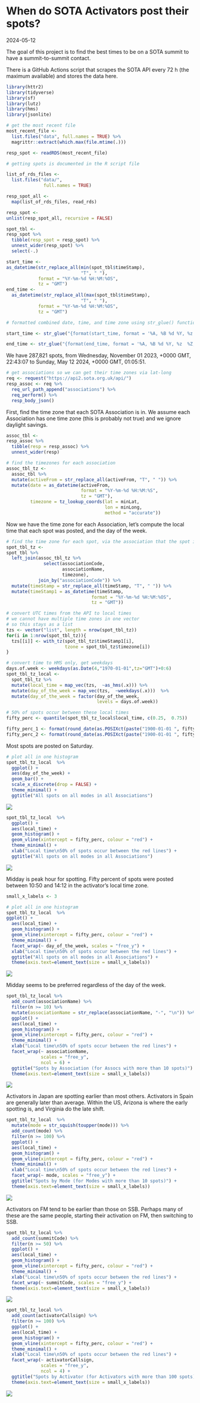 # When do SOTA Activators post their spots?

2024-05-12

The goal of this project is to find the best times to be on a SOTA
summit to have a summit-to-summit contact.

There is a GitHub Actions script that scrapes the SOTA API every 72 h
(the maximum available) and stores the data here.

``` r
library(httr2)
library(tidyverse)
library(sf)
library(lutz)
library(hms)
library(jsonlite)

# get the most recent file
most_recent_file <- 
  list.files("data", full.names = TRUE) %>% 
  magrittr::extract(which.max(file.mtime(.)))

resp_spot <- readRDS(most_recent_file)

# getting spots is documented in the R script file

list_of_rds_files <- 
  list.files("data/", 
              full.names = TRUE)

resp_spot_all <-  
  map(list_of_rds_files, read_rds)

resp_spot <-  
unlist(resp_spot_all, recursive = FALSE)

spot_tbl <- 
resp_spot %>% 
  tibble(resp_spot = resp_spot) %>% 
  unnest_wider(resp_spot) %>% 
  select(-.)

start_time <- 
as_datetime(str_replace_all(min(spot_tbl$timeStamp), 
                            "T", " "),
            format = "%Y-%m-%d %H:%M:%OS", 
            tz = "GMT")
end_time <- 
  as_datetime(str_replace_all(max(spot_tbl$timeStamp), 
                            "T", " "),
            format = "%Y-%m-%d %H:%M:%OS", 
            tz = "GMT")

# formatted combined date, time, and time zone using str_glue() function

start_time <- str_glue("{format(start_time, format = '%A, %B %d %Y, %z  %Z, ')}{format(start_time, format = '%H:%M:%S')}")

end_time <- str_glue("{format(end_time, format = '%A, %B %d %Y, %z  %Z, ')}{format(end_time, format = '%H:%M:%S')}")
```

We have 287,821 spots, from Wednesday, November 01 2023, +0000 GMT,
22:43:07 to Sunday, May 12 2024, +0000 GMT, 01:05:51.

``` r
# get associations so we can get their time zones via lat-long
req <- request("https://api2.sota.org.uk/api/")
resp_assoc <- req %>% 
  req_url_path_append("associations") %>% 
  req_perform() %>% 
  resp_body_json() 
```

First, find the time zone that each SOTA Association is in. We assume
each Association has one time zone (this is probably not true) and we
ignore daylight savings.

``` r
assoc_tbl <- 
resp_assoc %>% 
  tibble(resp = resp_assoc) %>% 
  unnest_wider(resp) 

# find the timezones for each association
assoc_tbl_tz <- 
  assoc_tbl %>% 
  mutate(activeFrom = str_replace_all(activeFrom, "T", " ")) %>% 
  mutate(date = as_datetime(activeFrom, 
                            format = "%Y-%m-%d %H:%M:%S", 
                            tz = "GMT"),
         timezone = tz_lookup_coords(lat = minLat, 
                                     lon = minLong, 
                                     method = "accurate")) 
```

Now we have the time zone for each Association, let’s compute the local
time that each spot was posted, and the day of the week.

``` r
# find the time zone for each spot, via the association that the spot is in
spot_tbl_tz <- 
spot_tbl %>% 
  left_join(assoc_tbl_tz %>% 
              select(associationCode, 
                     associationName,
                     timezone),
            join_by("associationCode")) %>% 
  mutate(timeStamp = str_replace_all(timeStamp, "T", " ")) %>% 
  mutate(timeStamp1 = as_datetime(timeStamp, 
                                format = "%Y-%m-%d %H:%M:%OS", 
                                tz = "GMT")) 

# convert UTC times from the API to local times
# we cannot have multiple time zones in one vector
# so this stays as a list
tzs <- vector("list", length = nrow(spot_tbl_tz))
for(i in 1:nrow(spot_tbl_tz)){
  tzs[[i]] <- with_tz(spot_tbl_tz$timeStamp1[i], 
                      tzone = spot_tbl_tz$timezone[i])
}

# convert time to HMS only, get weekdays
days.of.week <- weekdays(as.Date(4,"1970-01-01",tz="GMT")+0:6)
spot_tbl_tz_local <- 
  spot_tbl_tz %>% 
  mutate(local_time = map_vec(tzs,  ~as_hms(.x))) %>% 
  mutate(day_of_the_week = map_vec(tzs,  ~weekdays(.x)))  %>% 
  mutate(day_of_the_week = factor(day_of_the_week,
                                  levels = days.of.week))

# 50% of spots occur between these local times
fifty_perc <- quantile(spot_tbl_tz_local$local_time, c(0.25,  0.75))

fifty_perc_1 <- format(round_date(as.POSIXct(paste("1900-01-01 ", fifty_perc[1])), unit="1 mins"), "%H:%M")
fifty_perc_2 <- format(round_date(as.POSIXct(paste("1900-01-01 ", fifty_perc[2])), unit="1 mins"), "%H:%M")
```

Most spots are posted on Saturday.

``` r
# plot all in one histogram
spot_tbl_tz_local  %>% 
  ggplot() +
  aes(day_of_the_week) +
  geom_bar() +
  scale_x_discrete(drop = FALSE) +
  theme_minimal() +
  ggtitle("All spots on all modes in all Associations")
```

![](README_files/figure-commonmark/fig-by-day-1.png)

``` r
spot_tbl_tz_local  %>% 
  ggplot() +
  aes(local_time) +
  geom_histogram() +
  geom_vline(xintercept = fifty_perc, colour = "red") +
  theme_minimal() +
  xlab("Local time\n50% of spots occur between the red lines") +
  ggtitle("All spots on all modes in all Associations")
```

![](README_files/figure-commonmark/fig-by-hour-1.png)

Midday is peak hour for spotting. Fifty percent of spots were posted
between 10:50 and 14:12 in the activator’s local time zone.

``` r
small_x_labels <- 3

# plot all in one histogram
spot_tbl_tz_local  %>% 
ggplot() +
  aes(local_time) +
  geom_histogram() +
  geom_vline(xintercept = fifty_perc, colour = "red") +
  theme_minimal() +
  facet_wrap(~ day_of_the_week, scales = "free_y") +
  xlab("Local time\n50% of spots occur between the red lines") +
  ggtitle("All spots on all modes in all Associations") +
  theme(axis.text=element_text(size = small_x_labels))
```

![](README_files/figure-commonmark/fig-by-hour-day-1.png)

Midday seems to be preferred regardless of the day of the week.

``` r
spot_tbl_tz_local %>% 
  add_count(associationName) %>% 
  filter(n >= 10) %>% 
  mutate(associationName = str_replace(associationName, "-", "\n")) %>% 
  ggplot() +
  aes(local_time) +
  geom_histogram() +
  geom_vline(xintercept = fifty_perc, colour = "red") +
  theme_minimal() +
  xlab("Local time\n50% of spots occur between the red lines") +
  facet_wrap(~ associationName, 
             scales = "free_y",
             ncol = 6) +
  ggtitle("Spots by Association (for Assocs with more than 10 spots)") +
  theme(axis.text=element_text(size = small_x_labels))
```

![](README_files/figure-commonmark/fig-by-hour-by-association-1.png)

Activators in Japan are spotting earlier than most others. Activators in
Spain are generally later than average. Within the US, Arizona is where
the early spotting is, and Virginia do the late shift.

``` r
spot_tbl_tz_local  %>% 
  mutate(mode = str_squish(toupper(mode))) %>% 
  add_count(mode) %>% 
  filter(n >= 100) %>% 
  ggplot() +
  aes(local_time) +
  geom_histogram() +
  geom_vline(xintercept = fifty_perc, colour = "red") +
  theme_minimal() +
  xlab("Local time\n50% of spots occur between the red lines") +
  facet_wrap(~ mode, scales = "free_y") +
  ggtitle("Spots by Mode (for Modes with more than 10 spots)") +
  theme(axis.text=element_text(size = small_x_labels))
```

![](README_files/figure-commonmark/fig-time-and-mode-1.png)

Activators on FM tend to be earlier than those on SSB. Perhaps many of
these are the same people, starting their activation on FM, then
switching to SSB.

``` r
spot_tbl_tz_local %>% 
  add_count(summitCode) %>% 
  filter(n >= 50) %>% 
  ggplot() +
  aes(local_time) +
  geom_histogram() +
  geom_vline(xintercept = fifty_perc, colour = "red") +
  theme_minimal() +
  xlab("Local time\n50% of spots occur between the red lines") +
  facet_wrap(~ summitCode, scales = "free_y") +
  theme(axis.text=element_text(size = small_x_labels))
```

![](README_files/figure-commonmark/fig-time-and-summit-1.png)

``` r
spot_tbl_tz_local %>% 
  add_count(activatorCallsign) %>% 
  filter(n >= 100) %>% 
  ggplot() +
  aes(local_time) +
  geom_histogram() +
  geom_vline(xintercept = fifty_perc, colour = "red") +
  theme_minimal() +
  xlab("Local time\n50% of spots occur between the red lines") +
  facet_wrap(~ activatorCallsign, 
             scales = "free_y",
             ncol = 4) +
  ggtitle("Spots by Activator (for Activators with more than 100 spots)") +
  theme(axis.text=element_text(size = small_x_labels))
```

![](README_files/figure-commonmark/fig-time-and-activator-1.png)
